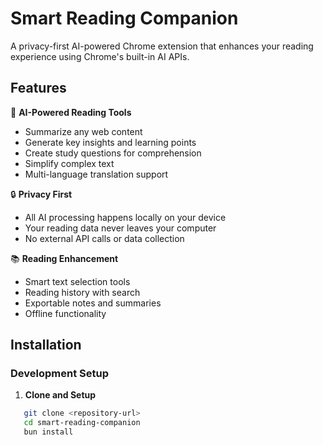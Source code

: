 # Smart Reading Companion

A privacy-first AI-powered Chrome extension that enhances your reading experience using Chrome's built-in AI APIs.

## Features

🧠 **AI-Powered Reading Tools**
- Summarize any web content
- Generate key insights and learning points  
- Create study questions for comprehension
- Simplify complex text
- Multi-language translation support

🔒 **Privacy First**
- All AI processing happens locally on your device
- Your reading data never leaves your computer
- No external API calls or data collection

📚 **Reading Enhancement**
- Smart text selection tools
- Reading history with search
- Exportable notes and summaries
- Offline functionality

## Installation

### Development Setup

1. **Clone and Setup**
```bash
   git clone <repository-url>
   cd smart-reading-companion
   bun install